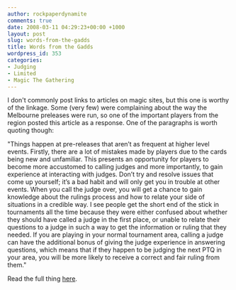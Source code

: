 ```yaml
---
author: rockpaperdynamite
comments: true
date: 2008-03-11 04:29:23+00:00 +1000
layout: post
slug: words-from-the-gadds
title: Words from the Gadds
wordpress_id: 353
categories:
- Judging
- Limited
- Magic The Gathering
---
```


I don't commonly post links to articles on magic sites, but this one is worthy of the linkage. Some (very few) were complaining about the way the Melbourne preleases were run, so one of the important players from the region posted this article as a response. One of the paragraphs is worth quoting though:

"Things happen at pre-releases that aren’t as frequent at higher          level events. Firstly, there are a lot of mistakes made by players due          to the cards being new and unfamiliar. This presents an opportunity for          players to become more accustomed to calling judges and more importantly,          to gain experience at interacting with judges. Don’t try and resolve          issues that come up yourself; it’s a bad habit and will only get          you in trouble at other events. When you call the judge over, you will          get a chance to gain knowledge about the rulings process and how to relate          your side of situations in a credible way. I see people get the short          end of the stick in tournaments all the time because they were either          confused about whether they should have called a judge in the first place,          or unable to relate their questions to a judge in such a way to get the          information or ruling that they needed. If you are playing in your normal          tournament area, calling a judge can have the additional bonus of giving          the judge experience in answering questions, which means that if they          happen to be judging the next PTQ in your area, you will be more likely          to receive a correct and fair ruling from them."

Read the full thing [here](http://www.mtgparadise.com/articles/february2008/1802gaddy.shtml).
